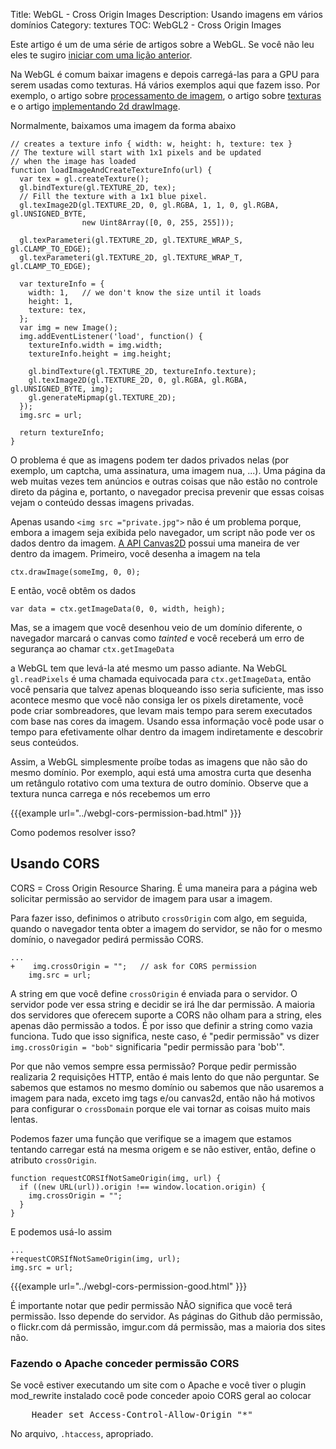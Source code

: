 Title: WebGL - Cross Origin Images
Description: Usando imagens em vários domínios
Category: textures
TOC: WebGL2 - Cross Origin Images


Este artigo é um de uma série de artigos sobre a WebGL. Se você não leu
eles te sugiro [iniciar com uma lição anterior](webgl-fundamentals.html).

Na WebGL é comum baixar imagens e depois carregá-las para a GPU para serem
usadas como texturas. Há vários exemplos aqui que fazem isso. Por
exemplo, o artigo sobre [processamento de imagem](webgl-image-processing.html), o
artigo sobre [texturas](webgl-3d-textures.html) e o artigo
[implementando 2d drawImage](webgl-2d-drawimage.html).

Normalmente, baixamos uma imagem da forma abaixo

    // creates a texture info { width: w, height: h, texture: tex }
    // The texture will start with 1x1 pixels and be updated
    // when the image has loaded
    function loadImageAndCreateTextureInfo(url) {
      var tex = gl.createTexture();
      gl.bindTexture(gl.TEXTURE_2D, tex);
      // Fill the texture with a 1x1 blue pixel.
      gl.texImage2D(gl.TEXTURE_2D, 0, gl.RGBA, 1, 1, 0, gl.RGBA, gl.UNSIGNED_BYTE,
                    new Uint8Array([0, 0, 255, 255]));

      gl.texParameteri(gl.TEXTURE_2D, gl.TEXTURE_WRAP_S, gl.CLAMP_TO_EDGE);
      gl.texParameteri(gl.TEXTURE_2D, gl.TEXTURE_WRAP_T, gl.CLAMP_TO_EDGE);

      var textureInfo = {
        width: 1,   // we don't know the size until it loads
        height: 1,
        texture: tex,
      };
      var img = new Image();
      img.addEventListener('load', function() {
        textureInfo.width = img.width;
        textureInfo.height = img.height;

        gl.bindTexture(gl.TEXTURE_2D, textureInfo.texture);
        gl.texImage2D(gl.TEXTURE_2D, 0, gl.RGBA, gl.RGBA, gl.UNSIGNED_BYTE, img);
        gl.generateMipmap(gl.TEXTURE_2D);
      });
      img.src = url;

      return textureInfo;
    }

O problema é que as imagens podem ter dados privados nelas (por exemplo, um captcha, uma assinatura, uma imagem nua, ...).
Uma página da web muitas vezes tem anúncios e outras coisas que não estão no controle direto da página e, portanto, o navegador precisa prevenir
que essas coisas vejam o conteúdo dessas imagens privadas.

Apenas usando `<img src ="private.jpg">` não é um problema porque, embora a imagem seja exibida pelo
navegador, um script não pode ver os dados dentro da imagem. [A API Canvas2D](https://developer.mozilla.org/en-US/docs/Web/API/CanvasRenderingContext2D)
possui uma maneira de ver dentro da imagem. Primeiro, você desenha a imagem na tela

    ctx.drawImage(someImg, 0, 0);

E então, você obtêm os dados

    var data = ctx.getImageData(0, 0, width, heigh);

Mas, se a imagem que você desenhou veio de um domínio diferente, o navegador marcará o canvas como *tainted* e
você receberá um erro de segurança ao chamar `ctx.getImageData`

a WebGL tem que levá-la até mesmo um passo adiante. Na WebGL `gl.readPixels` é uma chamada equivocada para `ctx.getImageData`,
então você pensaria que talvez apenas bloqueando isso seria suficiente, mas isso acontece mesmo que você não consiga ler os pixels
diretamente, você pode criar sombreadores, que levam mais tempo para serem executados com base nas cores da imagem. Usando essa informação
você pode usar o tempo para efetivamente olhar dentro da imagem indiretamente e descobrir seus conteúdos.

Assim, a WebGL simplesmente proíbe todas as imagens que não são do mesmo domínio. Por exemplo, aqui está uma amostra curta
que desenha um retângulo rotativo com uma textura de outro domínio.
Observe que a textura nunca carrega e nós recebemos um erro

{{{example url="../webgl-cors-permission-bad.html" }}}

Como podemos resolver isso?

## Usando CORS

CORS = Cross Origin Resource Sharing. É uma maneira para a página web solicitar permissão ao servidor de imagem
para usar a imagem.

Para fazer isso, definimos o atributo `crossOrigin` com algo, em seguida, quando o navegador tenta obter a
imagem do servidor, se não for o mesmo domínio, o navegador pedirá permissão CORS.


    ...
    +    img.crossOrigin = "";   // ask for CORS permission
        img.src = url;

A string em que você define `crossOrigin` é enviada para o servidor. O servidor pode ver essa string e decidir
se irá lhe dar permissão. A maioria dos servidores que oferecem suporte a CORS não olham para a string, eles apenas
dão permissão a todos. É por isso que definir a string como vazia funciona. Tudo que isso significa, neste caso,
é "pedir permissão" vs dizer `img.crossOrigin = "bob"` significaria "pedir permissão para 'bob'".

Por que não vemos sempre essa permissão? Porque pedir permissão realizaria 2 requisições HTTP, então é
mais lento do que não perguntar. Se sabemos que estamos no mesmo domínio ou sabemos que não usaremos a imagem para nada,
exceto img tags e/ou canvas2d, então não há motivos para configurar o `crossDomain` porque ele
vai tornar as coisas muito mais lentas.

Podemos fazer uma função que verifique se a imagem que estamos tentando carregar está na mesma origem e se não estiver,
então, define o atributo `crossOrigin`.

    function requestCORSIfNotSameOrigin(img, url) {
      if ((new URL(url)).origin !== window.location.origin) {
        img.crossOrigin = "";
      }
    }

E podemos usá-lo assim

    ...
    +requestCORSIfNotSameOrigin(img, url);
    img.src = url;


{{{example url="../webgl-cors-permission-good.html" }}}

É importante notar que pedir permissão NÃO significa que você terá permissão.
Isso depende do servidor. As páginas do Github dão permissão, o flickr.com dá permissão,
imgur.com dá permissão, mas a maioria dos sites não.

<div class="webgl_bottombar">
<h3>Fazendo o Apache conceder permissão CORS</h3>
<p>Se você estiver executando um site com o Apache e você tiver o plugin mod_rewrite instalado
cocê pode conceder apoio CORS geral ao colocar</p>
<pre class="prettyprint">
    Header set Access-Control-Allow-Origin "*"
</pre>
<p>
No arquivo, <code>.htaccess</code>, apropriado.
</p>
</div>

